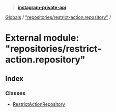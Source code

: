 > **[instagram-private-api](../README.md)**

[Globals](../README.md) / ["repositories/restrict-action.repository"](_repositories_restrict_action_repository_.md) /

# External module: "repositories/restrict-action.repository"

## Index

### Classes

* [RestrictActionRepository](../classes/_repositories_restrict_action_repository_.restrictactionrepository.md)